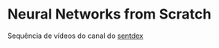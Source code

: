 # Neural Networks from Scratch

Sequência de vídeos do canal do [sentdex](https://www.youtube.com/playlist?list=PLQVvvaa0QuDcjD5BAw2DxE6OF2tius3V3)

